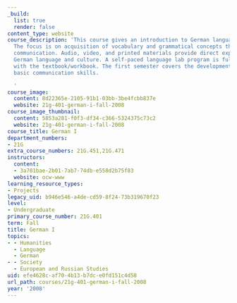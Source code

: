 ```yaml
---
_build:
  list: true
  render: false
content_type: website
course_description: 'This course gives an introduction to German language and culture.
  The focus is on acquisition of vocabulary and grammatical concepts through active
  communication. Audio, video, and printed materials provide direct exposure to authentic
  German language and culture. A self-paced language lab program is fully coordinated
  with the textbook/workbook. The first semester covers the development of effective
  basic communication skills.

  '
course_image:
  content: 8d22365e-2105-91b1-03bb-3be4fcbb837e
  website: 21g-401-german-i-fall-2008
course_image_thumbnail:
  content: 5853a281-f0f3-df34-c366-5324375c73c2
  website: 21g-401-german-i-fall-2008
course_title: German I
department_numbers:
- 21G
extra_course_numbers: 21G.451,21G.471
instructors:
  content:
  - 3a701bae-2b01-7ab7-74db-e558d2b75f83
  website: ocw-www
learning_resource_types:
- Projects
legacy_uid: b946e546-a4de-cd59-8f24-73b319670f23
level:
- Undergraduate
primary_course_number: 21G.401
term: Fall
title: German I
topics:
- - Humanities
  - Language
  - German
- - Society
  - European and Russian Studies
uid: efe4628c-af70-4b13-b7dc-e0fd151c4d58
url_path: courses/21g-401-german-i-fall-2008
year: '2008'
---
```

